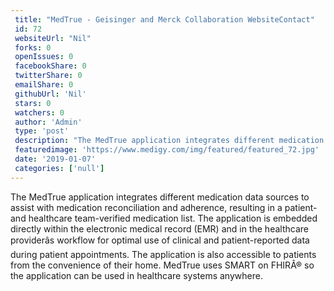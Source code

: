 ```yaml
--- 
 title: "MedTrue - Geisinger and Merck Collaboration WebsiteContact" 
 id: 72  
 websiteUrl: "Nil" 
 forks: 0 
 openIssues: 0  
 facebookShare: 0  
 twitterShare: 0  
 emailShare: 0  
 githubUrl: 'Nil'
 stars: 0 
 watchers: 0 
 author: 'Admin' 
 type: 'post' 
 description: "The MedTrue application integrates different medication data sources to assist with medication reconciliation and adherence resulting in a patient- an"
 featuredimage: 'https://www.medigy.com/img/featured/featured_72.jpg' 
 date: '2019-01-07'
 categories: ['null']
---
```

The MedTrue application integrates different medication data sources to assist with medication reconciliation and adherence, resulting in a patient- and healthcare team-verified medication list. The application is embedded directly within the electronic medical record (EMR) and in the healthcare providerâs workflow for optimal use of clinical and patient-reported data during patient appointments. The application is also accessible to patients from the convenience of their home. MedTrue uses SMART on FHIRÂ® so the application can be used in healthcare systems anywhere.